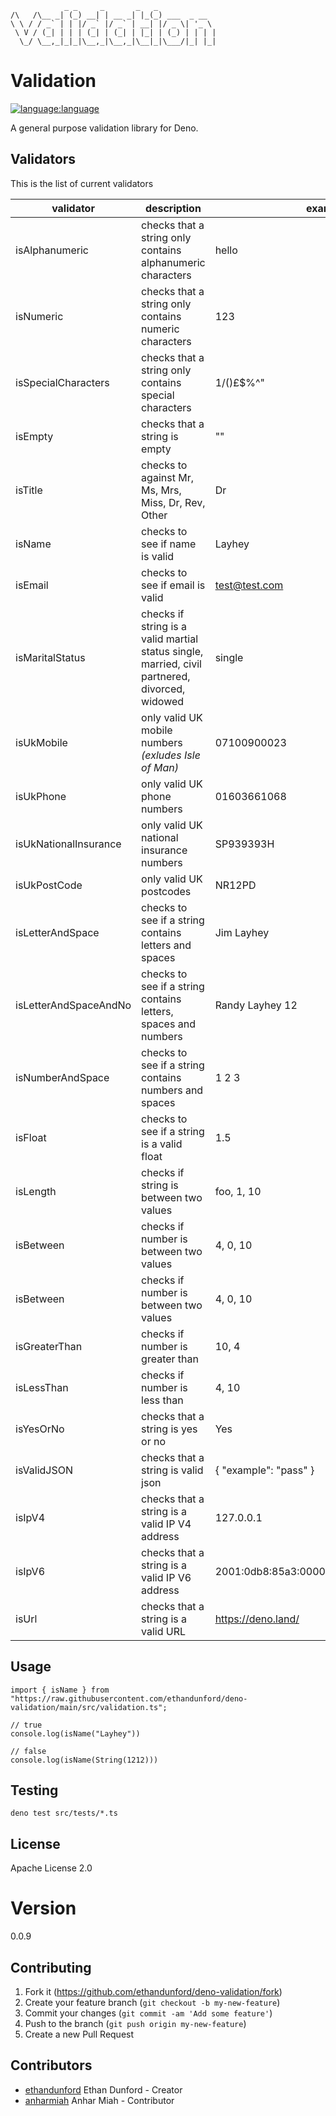 ```
            _ _     _       _   _             
/\   /\__ _| (_) __| | __ _| |_(_) ___  _ __  
\ \ / / _` | | |/ _` |/ _` | __| |/ _ \| '_ \ 
 \ V / (_| | | | (_| | (_| | |_| | (_) | | | |
  \_/ \__,_|_|_|\__,_|\__,_|\__|_|\___/|_| |_|
```

# Validation

[![language:language](https://img.shields.io/badge/language-deno-black)]()

A general purpose validation library for Deno.

## Validators

This is the list of current validators

| validator             | description                                                                                    | example                                 |
| --------------------- | ---------------------------------------------------------------------------------------------- | --------------------------------------- |
| isAlphanumeric        | checks that a string only contains alphanumeric characters                                     | hello                                   |
| isNumeric             | checks that a string only contains numeric characters                                          | 123                                     |
| isSpecialCharacters   | checks that a string only contains special characters                                          | 1/()£$%^"                               |
| isEmpty               | checks that a string is empty                                                                  | ""                                      |
| isTitle               | checks to against Mr, Ms, Mrs, Miss, Dr, Rev, Other                                            | Dr                                      |
| isName                | checks to see if name is valid                                                                 | Layhey                                  |
| isEmail               | checks to see if email is valid                                                                | test@test.com                           |
| isMaritalStatus       | checks if string is a valid martial status single, married, civil partnered, divorced, widowed | single                                  |
| isUkMobile            | only valid UK mobile numbers _(exludes Isle of Man)_                                           | 07100900023                             |
| isUkPhone             | only valid UK phone numbers                                                                    | 01603661068                             |
| isUkNationalInsurance | only valid UK national insurance numbers                                                       | SP939393H                               |
| isUkPostCode          | only valid UK postcodes                                                                        | NR12PD                                  |
| isLetterAndSpace      | checks to see if a string contains letters and spaces                                          | Jim Layhey                              |
| isLetterAndSpaceAndNo | checks to see if a string contains letters, spaces and numbers                                 | Randy Layhey 12                         |
| isNumberAndSpace      | checks to see if a string contains numbers and spaces                                          | 1 2 3                                   |
| isFloat               | checks to see if a string is a valid float                                                     | 1.5                                     |
| isLength              | checks if string is between two values                                                         | foo, 1, 10                              |
| isBetween             | checks if number is between two values                                                         | 4, 0, 10                                |
| isBetween             | checks if number is between two values                                                         | 4, 0, 10                                |
| isGreaterThan         | checks if number is greater than                                                               | 10, 4                                   |
| isLessThan            | checks if number is less than                                                                  | 4, 10                                   |
| isYesOrNo             | checks that a string is yes or no                                                              | Yes                                     |
| isValidJSON           | checks that a string is valid json                                                             | { "example": "pass" }                   |
| isIpV4                | checks that a string is a valid IP V4 address                                                  | 127.0.0.1                               |
| isIpV6                | checks that a string is a valid IP V6 address                                                  | 2001:0db8:85a3:0000:0000:8a2e:0370:7334 |
| isUrl                 | checks that a string is a valid URL                                                            | https://deno.land/                      |

## Usage

```
import { isName } from "https://raw.githubusercontent.com/ethandunford/deno-validation/main/src/validation.ts";

// true
console.log(isName("Layhey"))

// false
console.log(isName(String(1212)))
```

## Testing

```
deno test src/tests/*.ts
```

## License

Apache License 2.0

# Version

0.0.9

## Contributing

1. Fork it (<https://github.com/ethandunford/deno-validation/fork>)
2. Create your feature branch (`git checkout -b my-new-feature`)
3. Commit your changes (`git commit -am 'Add some feature'`)
4. Push to the branch (`git push origin my-new-feature`)
5. Create a new Pull Request

## Contributors

- [ethandunford](https://github.com/ethandunford) Ethan Dunford - Creator
- [anharmiah](https://github.com/AnharHussainMiah) Anhar Miah - Contributor

